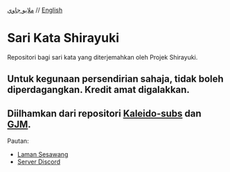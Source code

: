 [ملايو جاوي](README_ms.md) // [English](README_en.md)

# Sari Kata Shirayuki

Repositori bagi sari kata yang diterjemahkan oleh Projek Shirayuki.

Untuk kegunaan persendirian sahaja, tidak boleh diperdagangkan. Kredit amat digalakkan.
---
Diilhamkan dari repositori [Kaleido-subs](https://github.com/Kaleido-subs) dan [GJM](https://github.com/Fyurie/gjmbatchscripts).
---
Pautan:<br>
- [Laman Sesawang][laman]
- [Server Discord][discord]<br>


[laman]: https://shirayukiproject.blogspot.com/
[discord]: https://discord.gg/3JKbgVb
